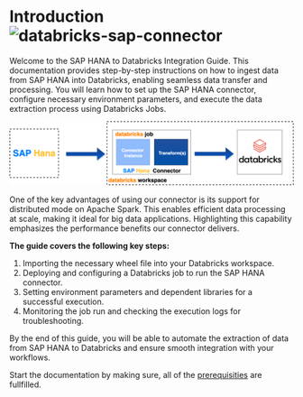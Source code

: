 # Introduction ![databricks-sap-connector](https://img.shields.io/badge/databricks--sap--connector-active-brightgreen?logo=github)

Welcome to the SAP HANA to Databricks Integration Guide. This documentation provides step-by-step instructions on how to ingest data from SAP HANA into Databricks, enabling seamless data transfer and processing. You will learn how to set up the SAP HANA connector, configure necessary environment parameters, and execute the data extraction process using Databricks Jobs.

![Introduction Graphic](./images/introduction_graphic.png)
  
One of the key advantages of using our connector is its support for distributed mode on Apache Spark. This enables efficient data processing at scale, making it ideal for big data applications. Highlighting this capability emphasizes the performance benefits our connector delivers.

**The guide covers the following key steps:**
1. Importing the necessary wheel file into your Databricks workspace.
2. Deploying and configuring a Databricks job to run the SAP HANA connector.
3. Setting environment parameters and dependent libraries for a successful execution.
4. Monitoring the job run and checking the execution logs for troubleshooting.

By the end of this guide, you will be able to automate the extraction of data from SAP HANA to Databricks and ensure smooth integration with your workflows.

Start the documentation by making sure, all of the [prerequisities](./prerequisites.md) are fullfilled.

